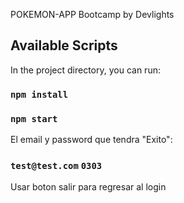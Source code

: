 POKEMON-APP
Bootcamp by Devlights 

## Available Scripts

In the project directory, you can run:
### `npm install`
### `npm start`

El email y password que tendra "Exito":

### `test@test.com`  `0303` 

Usar boton salir para regresar al login